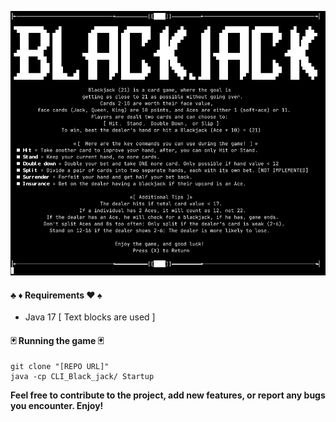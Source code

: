 <p align="center">
  <img src="https://github.com/jesse-rr/CLI_Black_jack/blob/main/run/blackjack.png" alt="Help screen">
</p>

#### ♣️ ♦️ Requirements ♥️ ♠️
- Java 17 [ Text blocks are used ]

#### 🃏 Running the game 🃏 

```
git clone "[REPO URL]"
java -cp CLI_Black_jack/ Startup
```

__Feel free to contribute to the project, add new features, or report any bugs you encounter. Enjoy!__
